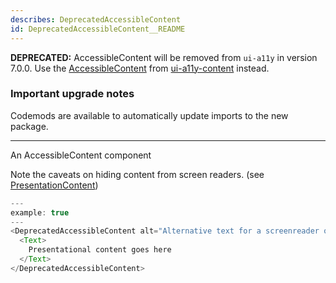 ```yaml
---
describes: DeprecatedAccessibleContent
id: DeprecatedAccessibleContent__README
---
```


**DEPRECATED:** AccessibleContent will be removed from `ui-a11y` in version 7.0.0. Use the [AccessibleContent](#AccessibleContent) from [ui-a11y-content](#ui-a11y-content) instead.

### Important upgrade notes
Codemods are available to automatically update imports to the new package.

***

An AccessibleContent component

Note the caveats on hiding content from screen readers.
(see [PresentationContent](#PresentationContent))

```js
---
example: true
---
<DeprecatedAccessibleContent alt="Alternative text for a screenreader only">
  <Text>
    Presentational content goes here
  </Text>
</DeprecatedAccessibleContent>
```
